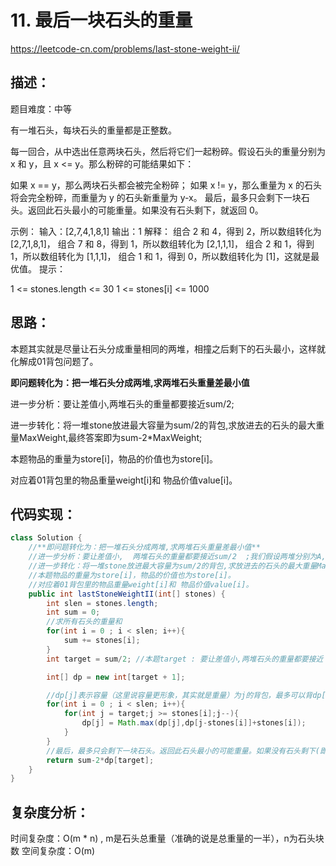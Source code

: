 # 11. 最后一块石头的重量
https://leetcode-cn.com/problems/last-stone-weight-ii/

## 描述：
题目难度：中等

有一堆石头，每块石头的重量都是正整数。

每一回合，从中选出任意两块石头，然后将它们一起粉碎。假设石头的重量分别为 x 和 y，且 x <= y。那么粉碎的可能结果如下：

如果 x == y，那么两块石头都会被完全粉碎；
如果 x != y，那么重量为 x 的石头将会完全粉碎，而重量为 y 的石头新重量为 y-x。
最后，最多只会剩下一块石头。返回此石头最小的可能重量。如果没有石头剩下，就返回 0。

示例：
输入：[2,7,4,1,8,1]
输出：1
解释：
组合 2 和 4，得到 2，所以数组转化为 [2,7,1,8,1]，
组合 7 和 8，得到 1，所以数组转化为 [2,1,1,1]，
组合 2 和 1，得到 1，所以数组转化为 [1,1,1]，
组合 1 和 1，得到 0，所以数组转化为 [1]，这就是最优值。
  提示：

1 <= stones.length <= 30
1 <= stones[i] <= 1000

## 思路：
本题其实就是尽量让石头分成重量相同的两堆，相撞之后剩下的石头最小，这样就化解成01背包问题了。

**即问题转化为：把一堆石头分成两堆,求两堆石头重量差最小值**

进一步分析：要让差值小,两堆石头的重量都要接近sum/2;

进一步转化：将一堆stone放进最大容量为sum/2的背包,求放进去的石头的最大重量MaxWeight,最终答案即为sum-2*MaxWeight;

本题物品的重量为store[i]，物品的价值也为store[i]。

对应着01背包里的物品重量weight[i]和 物品价值value[i]。

## 代码实现：
```java
class Solution {
    //**即问题转化为：把一堆石头分成两堆,求两堆石头重量差最小值**
    //进一步分析：要让差值小,  两堆石头的重量都要接近sum/2  ;我们假设两堆分别为A,B,A<sum/2,B>sum/2,若A更接近sum/2,B也相应更接近sum/2
    //进一步转化：将一堆stone放进最大容量为sum/2的背包,求放进去的石头的最大重量MaxWeight,最终答案即为sum-2*MaxWeight;
    //本题物品的重量为store[i]，物品的价值也为store[i]。
    //对应着01背包里的物品重量weight[i]和 物品价值value[i]。
    public int lastStoneWeightII(int[] stones) {
        int slen = stones.length;
        int sum = 0;
        //求所有石头的重量和
        for(int i = 0 ; i < slen; i++){
            sum += stones[i];
        }
        int target = sum/2; //本题target : 要让差值小,两堆石头的重量都要接近 sum/2

        int[] dp = new int[target + 1];

        //dp[j]表示容量（这里说容量更形象，其实就是重量）为j的背包，最多可以背dp[j]这么重的石头。
        for(int i = 0 ; i < slen; i++){
            for(int j = target;j >= stones[i];j--){
                dp[j] = Math.max(dp[j],dp[j-stones[i]]+stones[i]);
            }
        }
        //最后，最多只会剩下一块石头。返回此石头最小的可能重量。如果没有石头剩下(即两堆石头重量相同，相碰正好抵消)，就返回 0
        return sum-2*dp[target];
    }
}
```
## 复杂度分析：
时间复杂度：O(m * n) , m是石头总重量（准确的说是总重量的一半），n为石头块数
空间复杂度：O(m)
